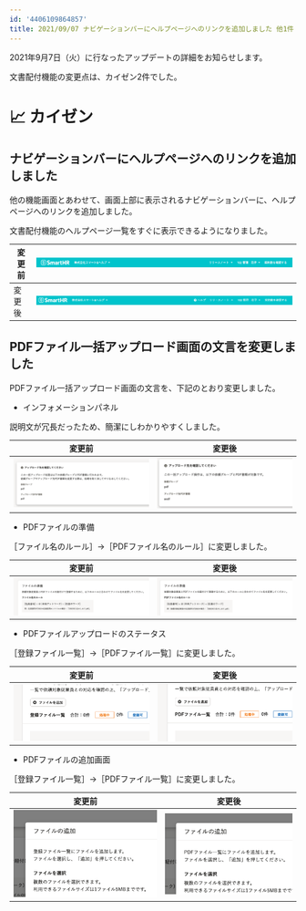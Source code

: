 ```yaml
---
id: '4406109864857'
title: 2021/09/07 ナビゲーションバーにヘルプページへのリンクを追加しました 他1件
---
```

2021年9月7日（火）に行なったアップデートの詳細をお知らせします。

文書配付機能の変更点は、カイゼン2件でした。

# 📈 カイゼン

## ナビゲーションバーにヘルプページへのリンクを追加しました

他の機能画面とあわせて、画面上部に表示されるナビゲーションバーに、ヘルプページへのリンクを追加しました。

文書配付機能のヘルプページ一覧をすぐに表示できるようになりました。

| 変更前 | ![](./image_1_01-2.png) |
| --- | --- |
| 変更後 | ![](./__________2021-09-08_10_39_40.png) |

## PDFファイル一括アップロード画面の文言を変更しました

PDFファイル一括アップロード画面の文言を、下記のとおり変更しました。

- インフォメーションパネル

説明文が冗長だったため、簡潔にしわかりやすくしました。

| 変更前 | 変更後 |
| --- | --- |
| ![](./upload_5e7bc48e09337b23ba309a6e40c7f460.png) | ![](./upload_43660ae52b4934ff6f90b4220f3abf2c-2.png) |

- PDFファイルの準備

［ファイル名のルール］→［PDFファイル名のルール］に変更しました。

| 変更前 | 変更後 |
| --- | --- |
| ![](./upload_3333eb4edf6e9d23b441f49c5f4284ca.png) | ![](./upload_8db318632cb36a9e67e22e70208f2700.png) |

- PDFファイルアップロードのステータス

［登録ファイル一覧］→［PDFファイル一覧］に変更しました。

| 変更前 | 変更後 |
| --- | --- |
| ![](./upload_919c2a89006ae83a5a6d4cbedb08257d.png) | ![](./upload_09722e65f1e4936a8d8c7f1eb353b15e.png) |

- PDFファイルの追加画面

［登録ファイル一覧］→［PDFファイル一覧］に変更しました。

| 変更前 | 変更後 |
| --- | --- |
| ![](./upload_cee86f2e4ec9cf94586e38d78dafdd65.png) | ![](./upload_ee84cffd59a278474cd112bacf8746fb-2.png) |
